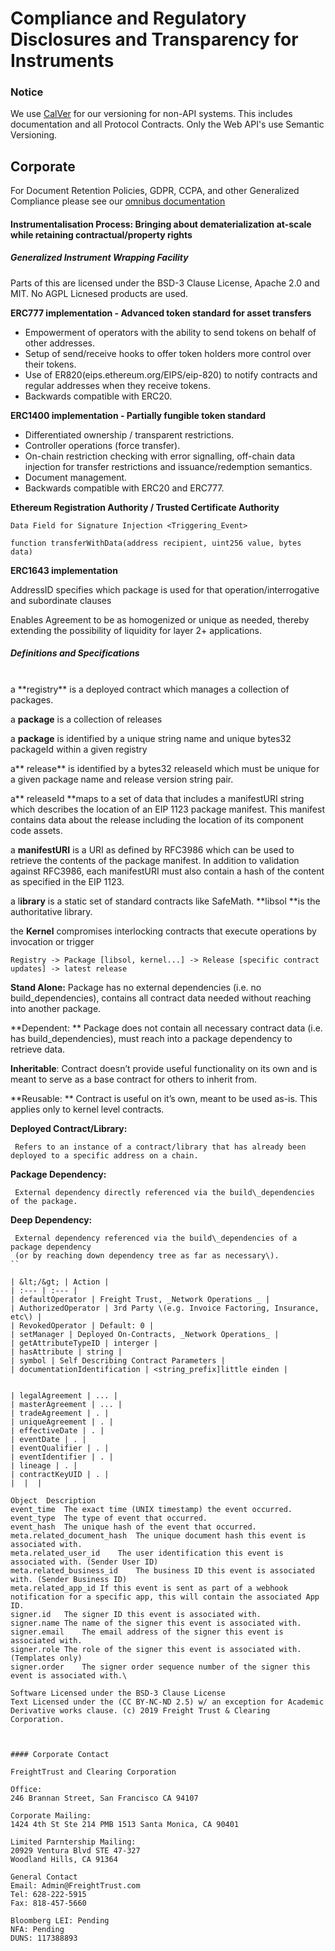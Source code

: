# Compliance and Regulatory Disclosures and Transparency for Instruments

### Notice
We use [CalVer](https://calver.org) for our versioning for non-API systems. This includes documentation and all Protocol Contracts. Only the Web API's use Semantic Versioning.


## Corporate 
For Document Retention Policies, GDPR, CCPA, and other Generalized Compliance please see our [omnibus documentation](https://freight-chain.github.io/obm)


#### Instrumentalisation Process: Bringing about dematerialization at-scale while retaining contractual/property rights


##### Generalized Instrument Wrapping Facility
Parts of this are licensed under the BSD-3 Clause License, Apache 2.0 and MIT. No AGPL Licnesed products are used.

**ERC777 implementation - Advanced token standard for asset transfers**

* Empowerment of operators with the ability to send tokens on behalf of other addresses.
* Setup of send/receive hooks to offer token holders more control over their tokens.
* Use of ER820\(eips.ethereum.org/EIPS/eip-820\) to notify contracts and regular addresses when they receive tokens.
* Backwards compatible with ERC20.

**ERC1400 implementation - Partially fungible token standard**

* Differentiated ownership / transparent restrictions.
* Controller operations \(force transfer\).
* On-chain restriction checking with error signalling, off-chain data injection for transfer restrictions and issuance/redemption semantics.
* Document management.
* Backwards compatible with ERC20 and ERC777.

**Ethereum Registration Authority / Trusted Certificate Authority**

```
Data Field for Signature Injection <Triggering_Event>

function transferWithData(address recipient, uint256 value, bytes data)
```

**ERC1643 implementation**

AddressID specifies which package is used for that operation/interrogative and subordinate clauses

Enables Agreement to be as homogenized or unique as needed, thereby extending the possibility of liquidity for layer 2+ applications.
<br>


##### Definitions and Specifications 

<br>
a **registry** is a deployed contract which manages a collection of packages.

a **package** is a collection of releases

a **package** is identified by a unique string name and unique bytes32 packageId within a given registry

a** release** is identified by a bytes32 releaseId which must be unique for a given package name and release version string pair.

a** releaseId **maps to a set of data that includes a manifestURI string which describes the location of an EIP 1123 package manifest. This manifest contains data about the release including the location of its component code assets.

a **manifestURI** is a URI as defined by RFC3986 which can be used to retrieve the contents of the package manifest. In addition to validation against RFC3986, each manifestURI must also contain a hash of the content as specified in the EIP 1123.

a l**ibrary** is a static set of standard contracts like SafeMath. **libsol **is the authoritative library.

the **Kernel** compromises interlocking contracts that execute operations by invocation or trigger

```
Registry -> Package [libsol, kernel...] -> Release [specific contract updates] -> latest release
```

**Stand Alone:**    Package has no external dependencies \(i.e. no build\_dependencies\), contains all contract data needed without reaching into another package.

**Dependent:   ** Package does not contain all necessary contract data \(i.e. has build\_dependencies\), must reach into a package dependency to retrieve data.

**Inheritable**:    Contract doesn’t provide useful functionality on its own and is meant to serve as a base contract for others to inherit from.

**Reusable: **   Contract is useful on it’s own, meant to be used as-is. This applies only to kernel level contracts.

**Deployed Contract/Library:**

```
 Refers to an instance of a contract/library that has already been deployed to a specific address on a chain.
```

**Package Dependency:**

```
 External dependency directly referenced via the build\_dependencies of the package.
```

**Deep Dependency:**

```
 External dependency referenced via the build\_dependencies of a package dependency 
 (or by reaching down dependency tree as far as necessary\).
``

| &lt;/&gt; | Action |
| :--- | :--- |
| defaultOperator | Freight Trust, _Network Operations _ |
| AuthorizedOperator | 3rd Party \(e.g. Invoice Factoring, Insurance, etc\) |
| RevokedOperator | Default: 0 |
| setManager | Deployed On-Contracts, _Network Operations_ |
| getAttributeTypeID | interger |
| hasAttribute | string |
| symbol | Self Describing Contract Parameters |
| documentationIdentification | <string_prefix]little einden |


| legalAgreement | ... |
| masterAgreement | ... |
| tradeAgreement | . |
| uniqueAgreement | . |
| effectiveDate | . |
| eventDate | . |
| eventQualifier | . |
| eventIdentifier | . |
| lineage | . |
| contractKeyUID | . |
|  |  |

Object	Description
event_time	The exact time (UNIX timestamp) the event occurred.
event_type	The type of event that occurred.
event_hash	The unique hash of the event that occurred.
meta.related_document_hash	The unique document hash this event is associated with.
meta.related_user_id	The user identification this event is associated with. (Sender User ID)
meta.related_business_id	The business ID this event is associated with. (Sender Business ID)
meta.related_app_id	If this event is sent as part of a webhook notification for a specific app, this will contain the associated App ID.
signer.id	The signer ID this event is associated with.
signer.name	The name of the signer this event is associated with.
signer.email	The email address of the signer this event is associated with.
signer.role	The role of the signer this event is associated with. (Templates only)
signer.order	The signer order sequence number of the signer this event is associated with.\

Software Licensed under the BSD-3 Clause License
Text Licensed under the (CC BY-NC-ND 2.5) w/ an exception for Academic Derivative works clause. (c) 2019 Freight Trust & Clearing Corporation.



#### Corporate Contact 

FreightTrust and Clearing Corporation

Office:
246 Brannan Street, San Francisco CA 94107

Corporate Mailing:
1424 4th St Ste 214 PMB 1513 Santa Monica, CA 90401

Limited Parntership Mailing:
20929 Ventura Blvd STE 47-327
Woodland Hills, CA 91364

General Contact
Email: Admin@FreightTrust.com
Tel: 628-222-5915
Fax: 818-457-5660

Bloomberg LEI: Pending
NFA: Pending
DUNS: 117388893